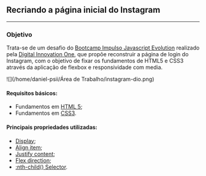## Recriando a página inicial do Instagram

---

### Objetivo

Trata-se de um desafio do <u>Bootcamp Impulso Javascript Evolution</u> realizado pela [Digital Innovation One](https://web.dio.me/home), que propõe reconstruir a página de login do Instagram, com o objetivo de fixar os fundamentos de HTML5 e CSS3 através da aplicação de flexbox e responsividade com media.

![](/home/daniel-psii/Área de Trabalho/instagram-dio.png)

#### Requisitos básicos:

- Fundamentos em [HTML 5](https://www.w3schools.com/html/);
- Fundamentos em [CSS3](https://developer.mozilla.org/pt-BR/docs/Web/CSS).

#### Principais propriedades utilizadas:

- [Display](https://www.w3schools.com/css/css_display_visibility.asp);
- [Align item](https://www.w3schools.com/cssref/css3_pr_align-items.asp);
- [Justify content](https://www.w3schools.com/cssref/css3_pr_justify-content.asp);
- [Flex direction](https://www.w3schools.com/cssref/css3_pr_flex-direction.asp);
- [:nth-child() Selector](https://www.w3schools.com/cssref/sel_nth-child.asp).

